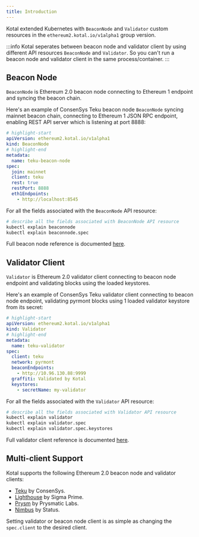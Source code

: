 ```yaml
---
title: Introduction
---
```


Kotal extended Kubernetes with `BeaconNode` and `Validator` custom resources in the `ethereum2.kotal.io/v1alpha1` group version.

:::info
Kotal seperates between beacon node and validator client by using different API resources `BeaconNode` and `Validator`. So you can't run a beacon node and validator client in the same process/container.
:::

## Beacon Node

`BeaconNode` is Ethereum 2.0 beacon node connecting to Ethereum 1 endpoint and syncing the beacon chain.

Here's an example of ConsenSys Teku beacon node `BeaconNode` syncing mainnet beacon chain, connecting to Ethereum 1 JSON RPC endpoint, enabling REST API server which is listening at port 8888:

```yaml
# highlight-start
apiVersion: ethereum2.kotal.io/v1alpha1
kind: BeaconNode
# highlight-end
metadata:
  name: teku-beacon-node
spec:
  join: mainnet
  client: teku
  rest: true
  restPort: 8888
  eth1Endpoints:
    - http://localhost:8545
```

For all the fields associated with the `BeaconNode` API resource:

```bash
# describe all the fields associated with BeaconNode API resource
kubectl explain beaconnode
kubectl explain beaconnode.spec
```

Full beacon node reference is documented [here](reference/beacon).

## Validator Client

`Validator` is Ethereum 2.0 validator client connecting to beacon node endpoint and validating blocks using the loaded keystores.

Here's an example of ConsenSys Teku validator client connecting to beacon node endpoint, validating pyrmont blocks using 1 loaded validator keystore from its secret:

```yaml
# highlight-start
apiVersion: ethereum2.kotal.io/v1alpha1
kind: Validator
# highlight-end
metadata:
  name: teku-validator
spec:
  client: teku
  network: pyrmont
  beaconEndpoints:
    - http://10.96.130.88:9999
  graffiti: Validated by Kotal
  keystores:
    - secretName: my-validator
```

For all the fields associated with the `Validator` API resource:

```bash
# describe all the fields associated with Validator API resource
kubectl explain validator
kubectl explain validator.spec
kubectl explain validator.spec.keystores
```

Full validator client reference is documented [here](reference/validator).

## Multi-client Support

Kotal supports the following Ethereum 2.0 beacon node and validator clients:

- [Teku](https://docs.teku.consensys.net/en/latest/) by ConsenSys.
- [Lighthouse](https://lighthouse-book.sigmaprime.io) by Sigma Prime.
- [Prysm](https://docs.prylabs.network/docs/getting-started/) by Prysmatic Labs.
- [Nimbus](https://nimbus.guide) by Status.

Setting validator or beacon node client is as simple as changing the `spec.client` to the desired client.
